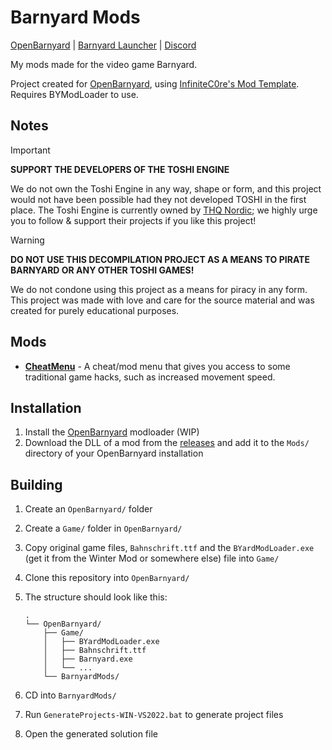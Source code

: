 ﻿# Barnyard Mods
[OpenBarnyard](https://github.com/InfiniteC0re/OpenBarnyard) | [Barnyard Launcher](https://github.com/InfiniteC0re/BarnyardLauncher) | [Discord](https://discord.gg/3bMq8hWvFX)

My mods made for the video game Barnyard.

Project created for [OpenBarnyard](https://github.com/InfiniteC0re/OpenBarnyard), using [InfiniteC0re's Mod Template](https://github.com/InfiniteC0re/Barnyard-Mod-Template). Requires BYModLoader to use.

## Notes
> [!IMPORTANT]
> **SUPPORT THE DEVELOPERS OF THE TOSHI ENGINE**
> 
> We do not own the Toshi Engine in any way, shape or form, and this project would not have been possible had they not developed TOSHI in the first place. The Toshi Engine is currently owned by [THQ Nordic](https://www.thqnordic.com); we highly urge you to follow & support their projects if you like this project!

> [!WARNING]
> **DO NOT USE THIS DECOMPILATION PROJECT AS A MEANS TO PIRATE BARNYARD OR ANY OTHER TOSHI GAMES!**
> 
> We do not condone using this project as a means for piracy in any form. This project was made with love and care for the source material and was created for purely educational purposes. 

## Mods
- **[CheatMenu](https://github.com/Break-Ben/BarnyardMods/tree/main/CheatMenu)** - A cheat/mod menu that gives you access to some traditional game hacks, such as increased movement speed.

## Installation
1. Install the [OpenBarnyard](https://github.com/InfiniteC0re/OpenBarnyard) modloader (WIP)
2. Download the DLL of a mod from the [releases](https://github.com/Break-Ben/BarnyardMods/releases) and add it to the `Mods/` directory of your OpenBarnyard installation

## Building
1. Create an `OpenBarnyard/` folder
2. Create a `Game/` folder in `OpenBarnyard/`
3. Copy original game files, `Bahnschrift.ttf` and the `BYardModLoader.exe` (get it from the Winter Mod or somewhere else) file into `Game/`
4. Clone this repository into `OpenBarnyard/`
5. The structure should look like this:

    ```
    .
    └── OpenBarnyard/
        ├── Game/
        │   ├── BYardModLoader.exe
        │   ├── Bahnschrift.ttf
        │   ├── Barnyard.exe
        │   └── ...
        └── BarnyardMods/
    ```
6. CD into `BarnyardMods/`
7. Run `GenerateProjects-WIN-VS2022.bat` to generate project files
8. Open the generated solution file
